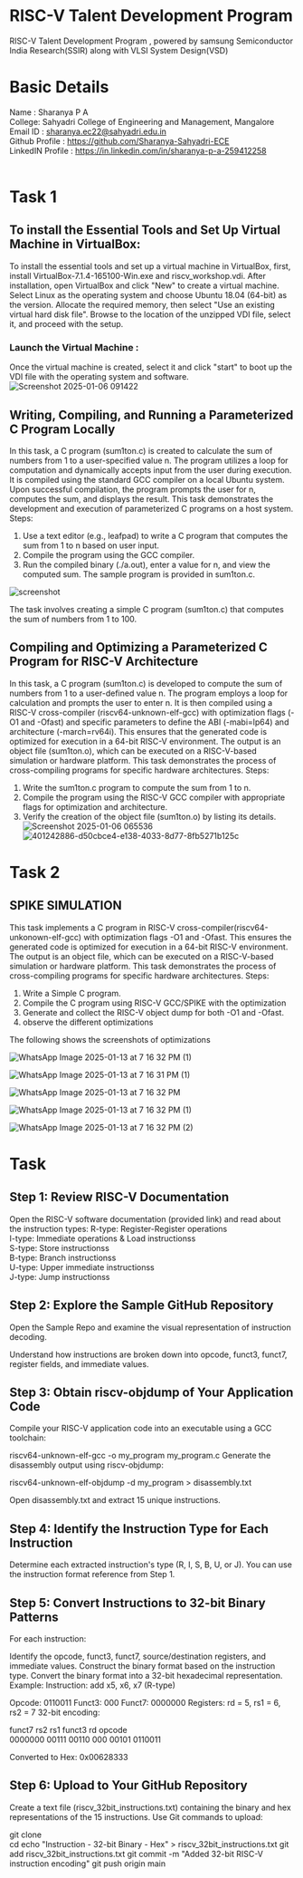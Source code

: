 # RISC-V Talent Development Program
RISC-V Talent Development Program , powered by samsung Semiconductor India Research(SSIR) along with VLSI System Design(VSD)
# Basic Details 
Name : Sharanya P A <br />
College: Sahyadri College of Engineering and Management, Mangalore <br />
Email ID : sharanya.ec22@sahyadri.edu.in <br />
Github Profile : https://github.com/Sharanya-Sahyadri-ECE <br />
LinkedIN Profile : https://in.linkedin.com/in/sharanya-p-a-259412258  
<br />
# Task 1
## To install the Essential Tools and Set Up Virtual Machine in VirtualBox:
To install the essential tools and set up a virtual machine in VirtualBox, first, install VirtualBox-7.1.4-165100-Win.exe and riscv_workshop.vdi. After installation, open VirtualBox and click "New" to create a virtual machine. Select Linux as the operating system and choose Ubuntu 18.04 (64-bit) as the version. Allocate the required memory, then select "Use an existing virtual hard disk file". Browse to the location of the unzipped VDI file, select it, and proceed with the setup.
### Launch the Virtual Machine :
Once the virtual machine is created, select it and click "start" to boot up the VDI file with the operating system and software.
![Screenshot 2025-01-06 091422](https://github.com/user-attachments/assets/8ce5fabf-94dc-4526-afa5-b25b9b9bec0f)
## Writing, Compiling, and Running a Parameterized C Program Locally
In this task, a C program (sum1ton.c) is created to calculate the sum of numbers from 1 to a user-specified value n. The program utilizes a loop for computation and dynamically accepts input from the user during execution. It is compiled using the standard GCC compiler on a local Ubuntu system. Upon successful compilation, the program prompts the user for n, computes the sum, and displays the result. This task demonstrates the development and execution of parameterized C programs on a host system.
Steps:
1. Use a text editor (e.g., leafpad) to write a C program that computes the sum from 1 to n based on user input.
2. Compile the program using the GCC compiler.
3. Run the compiled binary (./a.out), enter a value for n, and view the computed sum.
The sample program is provided in sum1ton.c.

![screenshot](https://github.com/user-attachments/assets/0228d67e-0d82-4530-8159-c5cb614cf1a7)

The task involves creating a simple C program (sum1ton.c) that computes the sum of numbers from 1 to 100.

## Compiling and Optimizing a Parameterized C Program for RISC-V Architecture
In this task, a C program (sum1ton.c) is developed to compute the sum of numbers from 1 to a user-defined value n. The program employs a loop for calculation and prompts the user to enter n. It is then compiled using a RISC-V cross-compiler (riscv64-unknown-elf-gcc) with optimization flags (-O1 and -Ofast) and specific parameters to define the ABI (-mabi=lp64) and architecture (-march=rv64i). This ensures that the generated code is optimized for execution in a 64-bit RISC-V environment. The output is an object file (sum1ton.o), which can be executed on a RISC-V-based simulation or hardware platform. This task demonstrates the process of cross-compiling programs for specific hardware architectures.
Steps:
1. Write the sum1ton.c program to compute the sum from 1 to n.
2. Compile the program using the RISC-V GCC compiler with appropriate flags for optimization and architecture.
3. Verify the creation of the object file (sum1ton.o) by listing its details.
![Screenshot 2025-01-06 065536](https://github.com/user-attachments/assets/e55d037d-c56d-4757-898d-f03057440132)
![401242886-d50cbce4-e138-4033-8d77-8fb5271b125c](https://github.com/user-attachments/assets/f994fca2-f760-4eae-a46b-b09de0c67caf)



# Task 2

## SPIKE SIMULATION 
This task implements a C program in RISC-V cross-compiler(riscv64-unkonown-elf-gcc) with optimization flags -O1 and -Ofast. This ensures the generated code is optimized for execution in a 64-bit RISC-V environment. The output is an object file, which can be executed on a RISC-V-based simulation or hardware platform. This task demonstrates the process of cross-compiling programs for specific hardware architectures.
Steps:
1. Write a Simple C program.
2. Compile the C program using RISC-V GCC/SPIKE with the optimization
3. Generate and collect the RISC-V object dump for both -O1 and -Ofast.
4. observe the different optimizations

The following shows the screenshots of optimizations

![WhatsApp Image 2025-01-13 at 7 16 32 PM (1)](https://github.com/user-attachments/assets/93fa69f3-2350-4b97-9eef-06af1ed4b0bf)

![WhatsApp Image 2025-01-13 at 7 16 31 PM (1)](https://github.com/user-attachments/assets/666b4c13-7ef4-48b1-8c59-3301a5afb20c)

![WhatsApp Image 2025-01-13 at 7 16 32 PM](https://github.com/user-attachments/assets/41edcfe3-77b7-4eaf-a64c-83518676c355)

![WhatsApp Image 2025-01-13 at 7 16 32 PM (1)](https://github.com/user-attachments/assets/fe8be9e1-f8d6-49ff-b6ca-017e354dacd9)

![WhatsApp Image 2025-01-13 at 7 16 32 PM (2)](https://github.com/user-attachments/assets/d3ebe6b0-926f-490a-bd7a-4332a7fb9153)


# Task 
## Step 1: Review RISC-V Documentation
Open the RISC-V software documentation (provided link) and read about the instruction types:
R-type: Register-Register operations<br>
I-type: Immediate operations & Load instructionss<br>
S-type: Store instructionss<br>
B-type: Branch instructionss<br>
U-type: Upper immediate instructionss<br>
J-type: Jump instructionss<br>
## Step 2: Explore the Sample GitHub Repository
Open the Sample Repo and examine the visual representation of instruction decoding.

Understand how instructions are broken down into opcode, funct3, funct7, register fields, and immediate values.
## Step 3: Obtain riscv-objdump of Your Application Code
Compile your RISC-V application code into an executable using a GCC toolchain:

riscv64-unknown-elf-gcc -o my_program my_program.c
Generate the disassembly output using riscv-objdump:

riscv64-unknown-elf-objdump -d my_program > disassembly.txt

Open disassembly.txt and extract 15 unique instructions.

## Step 4: Identify the Instruction Type for Each Instruction
Determine each extracted instruction's type (R, I, S, B, U, or J).
You can use the instruction format reference from Step 1.
## Step 5: Convert Instructions to 32-bit Binary Patterns
For each instruction:

Identify the opcode, funct3, funct7, source/destination registers, and immediate values.
Construct the binary format based on the instruction type.
Convert the binary format into a 32-bit hexadecimal representation.
Example:
Instruction: add x5, x6, x7 (R-type)

Opcode: 0110011
Funct3: 000
Funct7: 0000000
Registers: rd = 5, rs1 = 6, rs2 = 7
32-bit encoding:


funct7   rs2   rs1   funct3  rd    opcode  
0000000  00111 00110 000     00101 0110011  

Converted to Hex: 0x00628333
## Step 6: Upload to Your GitHub Repository
Create a text file (riscv_32bit_instructions.txt) containing the binary and hex representations of the 15 instructions.
Use Git commands to upload:

git clone <your-repo-link>  <br>
cd <your-repo>
echo "Instruction - 32-bit Binary - Hex" > riscv_32bit_instructions.txt
git add riscv_32bit_instructions.txt
git commit -m "Added 32-bit RISC-V instruction encoding"
git push origin main
